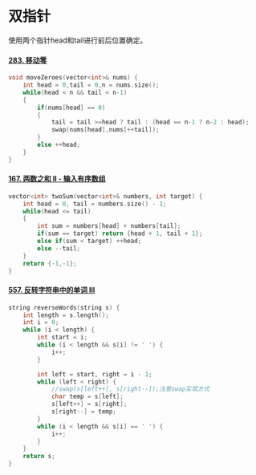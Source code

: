 # 双指针

使用两个指针head和tail进行前后位置确定。



#### [283. 移动零](https://leetcode-cn.com/problems/move-zeroes/)

``` c++
void moveZeroes(vector<int>& nums) {
    int head = 0,tail = 0,n = nums.size();
    while(head < n && tail < n-1)
    {
        if(nums[head] == 0)
        {
            tail = tail >=head ? tail : (head == n-1 ? n-2 : head);
            swap(nums[head],nums[++tail]);
        }
        else ++head;
    }
}
```



#### [167. 两数之和 II - 输入有序数组](https://leetcode-cn.com/problems/two-sum-ii-input-array-is-sorted/)

``` c++
vector<int> twoSum(vector<int>& numbers, int target) {
    int head = 0, tail = numbers.size() - 1;
    while(head <= tail)
    {
        int sum = numbers[head] + numbers[tail];
        if(sum == target) return {head + 1, tail + 1};
        else if(sum < target) ++head;
        else --tail;
    }
    return {-1,-1};
}
```



#### [557. 反转字符串中的单词 III](https://leetcode-cn.com/problems/reverse-words-in-a-string-iii/)

``` c++
string reverseWords(string s) {
    int length = s.length();
    int i = 0;
    while (i < length) {
        int start = i;
        while (i < length && s[i] != ' ') {
            i++;
        }

        int left = start, right = i - 1;
        while (left < right) {
            //swap(s[left++], s[right--]);注意swap实现方式
            char temp = s[left];
            s[left++] = s[right];
            s[right--] = temp;
        }
        while (i < length && s[i] == ' ') {
            i++;
        }
    }
    return s;
}
```

